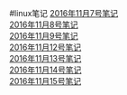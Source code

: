 #linux笔记
[2016年11月7号笔记](./11-07.md)<br>
[2016年11月8号笔记](./11-08.md)<br>
[2016年11月9号笔记](./11-09.md)<br>
[2016年11月12号笔记](./11-12.md)<br>
[2016年11月13号笔记](./11-13.md)<br>
[2016年11月14号笔记](./11-14.md)<br>
[2016年11月15号笔记](./11-15.md)<br>
